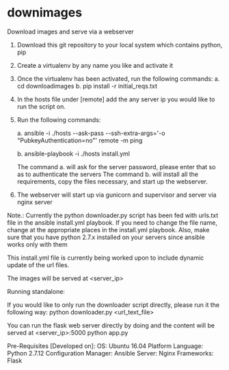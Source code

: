 # downimages
Download images and serve via a webserver

1. Download this git repository to your local system which contains python, pip
2. Create a virtualenv by any name you like and activate it
3. Once the virtualenv has been activated, run the following commands:
    a. cd downloadimages
    b. pip install -r initial_reqs.txt
4. In the hosts file under [remote] add the any server ip you would like to run the script on.
5. Run the following commands:

    a. ansible -i ./hosts --ask-pass --ssh-extra-args='-o "PubkeyAuthentication=no"' remote -m ping
    
    b. ansible-playbook -i ./hosts install.yml
    
    The command a. will ask for the server password, please enter that so as to authenticate the servers
    The command b. will install all the requirements, copy the files necessary, and start up the webserver.
    
6. The webserver will start up via gunicorn and supervisor and server via nginx server

Note.: Currently the python downloader.py script has been fed with urls.txt file in the ansible install.yml playbook.
If you need to change the file name, change at the appropriate places in the install.yml playbook.
Also, make sure that you have python 2.7.x installed on your servers since ansible works only with them

This install.yml file is currently being worked upon to include dynamic update of the url files.

The images will be served at <server_ip>

Running standalone:

If you would like to only run the downloader script directly, please run it the following way:
python downloader.py <url_text_file>

You can run the flask web server directly by doing and the content will be served at <server_ip>:5000
python app.py

Pre-Requisites [Developed on]:
OS:                     Ubuntu 16.04
Platform Language:      Python 2.7.12
Configuration Manager:  Ansible
Server:                 Nginx
Frameworks:             Flask

